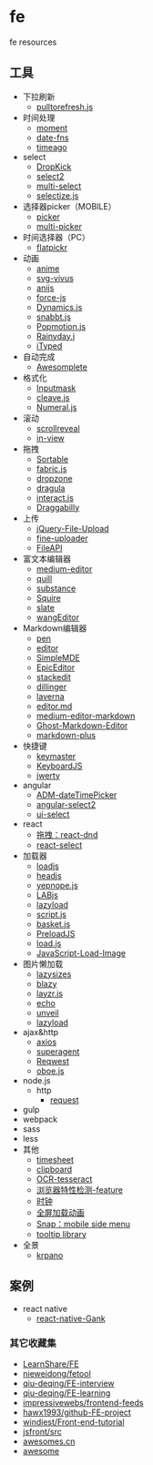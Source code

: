 # fe
fe resources

## 工具

- 下拉刷新
  - [pulltorefresh.js](https://github.com/BoxFactura/pulltorefresh.js)
- 时间处理
  - [moment](https://github.com/moment/moment/)
  - [date-fns](https://github.com/date-fns/date-fns)
  - [timeago](https://github.com/hustcc/timeago.js)
- select
  - [DropKick](https://github.com/Robdel12/DropKick)
  - [select2](https://github.com/select2/select2)
  - [multi-select](https://github.com/lou/multi-select)
  - [selectize.js](https://github.com/selectize/selectize.js)
- 选择器picker（MOBILE）
  - [picker](https://github.com/ustbhuangyi/picker)
  - [multi-picker](https://github.com/AppianZ/multi-picker)
- 时间选择器（PC）
  - [flatpickr](https://github.com/chmln/flatpickr)
- 动画
  - [anime](http://anime-js.com)
  - [svg-vivus](http://maxwellito.github.io/vivus/)
  - [anijs](http://anijs.github.io/)
  - [force-js](https://force-js.com/)
  - [Dynamics.js](http://dynamicsjs.com/)
  - [snabbt.js](https://github.com/daniel-lundin/snabbt.js)
  - [Popmotion.js](https://github.com/Popmotion/popmotion)
  - [Rainyday.j](https://github.com/maroslaw/rainyday.js)
  - [iTyped](https://github.com/luisvinicius167/ityped)
- 自动完成
  - [Awesomplete](https://github.com/leaverou/awesomplete/)
- 格式化
  - [Inputmask](https://github.com/RobinHerbots/Inputmask)
  - [cleave.js](http://nosir.github.io/cleave.js/)
  - [Numeral.js](https://github.com/adamwdraper/Numeral-js)
- 滚动
  - [scrollreveal](https://github.com/jlmakes/scrollreveal)
  - [in-view](https://github.com/camwiegert/in-view)
- 拖拽
  - [Sortable](https://github.com/RubaXa/Sortable)
  - [fabric.js](https://github.com/kangax/fabric.js)
  - [dropzone](https://github.com/enyo/dropzone)
  - [dragula](https://github.com/bevacqua/dragula)
  - [interact.js](https://github.com/taye/interact.js)
  - [Draggabilly](https://github.com/desandro/draggabilly)
- 上传
  - [jQuery-File-Upload](https://github.com/blueimp/jQuery-File-Upload)
  - [fine-uploader](https://github.com/FineUploader/fine-uploader)
  - [FileAPI](https://github.com/mailru/FileAPI)
- 富文本编辑器
  - [medium-editor](https://yabwe.github.io/medium-editor/)
  - [quill](http://quilljs.com/)
  - [substance](http://substance.io/)
  - [Squire](http://neilj.github.io/Squire/)
  - [slate](http://slatejs.org/)
  - [wangEditor](http://wangEditor.github.io/)
- Markdown编辑器
  - [pen](http://sofish.github.io/pen/)
  - [editor](http://lab.lepture.com/editor/)
  - [SimpleMDE](https://simplemde.com/)
  - [EpicEditor](https://github.com/OscarGodson/EpicEditor)
  - [stackedit](https://stackedit.io/)
  - [dillinger](http://dillinger.io/)
  - [laverna](https://laverna.cc/index.html)
  - [editor.md](https://pandao.github.io/editor.md/)
  - [medium-editor-markdown](https://github.com/IonicaBizau/medium-editor-markdown)
  - [Ghost-Markdown-Editor](https://github.com/timsayshey/Ghost-Markdown-Editor)
  - [markdown-plus](https://github.com/tylingsoft/markdown-plus)
- 快捷键
  - [keymaster](https://github.com/madrobby/keymaster)
  - [KeyboardJS](https://github.com/RobertWHurst/KeyboardJS)
  - [jwerty](https://github.com/keithamus/jwerty)
- angular
  - [ADM-dateTimePicker](https://github.com/AmirkabirDataMiners/ADM-dateTimePicker)
  - [angular-select2](https://github.com/rubenv/angular-select2)
  - [ui-select](https://github.com/angular-ui/ui-select)
- react
  - [拖拽：react-dnd](https://github.com/gaearon/react-dnd)
  - [react-select](https://github.com/JedWatson/react-select)
- 加载器
  - [loadjs](https://github.com/muicss/loadjs)
  - [headjs](https://github.com/headjs/headjs)
  - [yepnope.js](https://github.com/SlexAxton/yepnope.js)
  - [LABjs](https://github.com/getify/LABjs)
  - [lazyload](https://github.com/rgrove/lazyload)
  - [script.js](https://github.com/ded/script.js)
  - [basket.js](https://github.com/addyosmani/basket.js)
  - [PreloadJS](https://github.com/CreateJS/PreloadJS)
  - [load.js](https://github.com/node-js-libs/load.js)
  - [JavaScript-Load-Image](https://github.com/blueimp/JavaScript-Load-Image)
- 图片懒加载
  - [lazysizes](https://github.com/aFarkas/lazysizes)
  - [blazy](https://github.com/dinbror/blazy)
  - [layzr.js](https://github.com/callmecavs/layzr.js)
  - [echo](https://github.com/toddmotto/echo)
  - [unveil](https://github.com/luis-almeida/unveil)
  - [lazyload](https://github.com/vvo/lazyload)
- ajax&http
  - [axios](https://github.com/mzabriskie/axios)
  - [superagent](https://github.com/visionmedia/superagent)
  - [Reqwest](https://github.com/ded/Reqwest)
  - [oboe.js](http://oboejs.com)
- node.js
  - http
    - [request](https://github.com/request/request)
- gulp
- webpack
- sass
- less
- 其他
  - [timesheet](https://github.com/sbstjn/timesheet.js)
  - [clipboard](https://github.com/zenorocha/clipboard.js)
  - [OCR-tesseract](https://github.com/naptha/tesseract.js)
  - [浏览器特性检测-feature](https://github.com/viljamis/feature.js)
  - [时钟](https://github.com/objectivehtml/FlipClock)
  - [全屏加载动画](https://github.com/joaopereirawd/fakeLoader.js)
  - [Snap：mobile side menu](https://github.com/jakiestfu/Snap.js)
  - [tooltip library](https://github.com/atomiks/tippyjs)
- 全景
  - [krpano](https://krpano.com/)
  
## 案例

- react native
  - [react-native-Gank](https://github.com/wangdicoder/react-native-Gank)


### 其它收藏集

- [LearnShare/FE](https://github.com/LearnShare/FE)
- [nieweidong/fetool](https://github.com/nieweidong/fetool)
- [qiu-deqing/FE-interview](https://github.com/qiu-deqing/FE-interview)
- [qiu-deqing/FE-learning](https://github.com/qiu-deqing/FE-learning)
- [impressivewebs/frontend-feeds](https://github.com/impressivewebs/frontend-feeds)
- [hawx1993/github-FE-project](https://github.com/hawx1993/github-FE-project)
- [windiest/Front-end-tutorial](https://github.com/windiest/Front-end-tutorial)
- [jsfront/src](https://github.com/jsfront/src)
- [awesomes.cn](https://www.awesomes.cn/)
- [awesome](https://github.com/sindresorhus/awesome)

